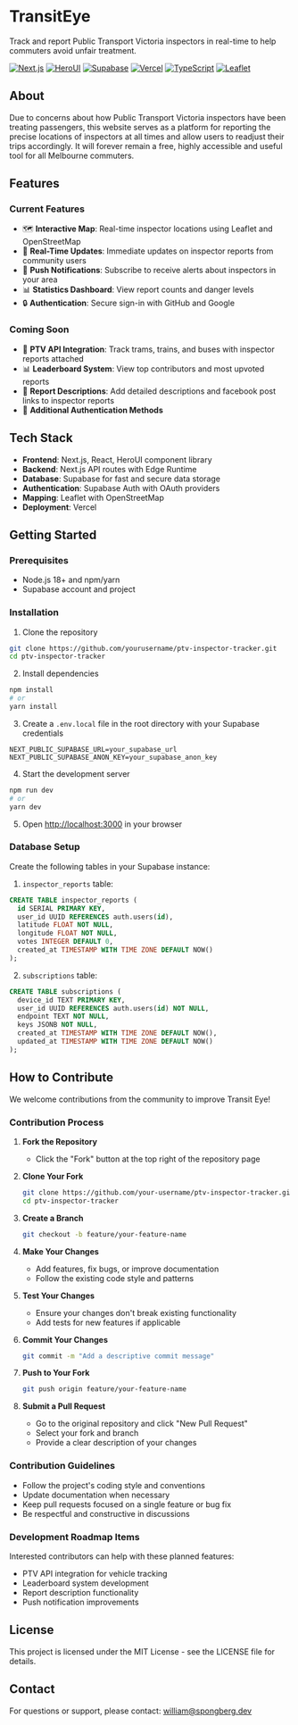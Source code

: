 # TransitEye

Track and report Public Transport Victoria inspectors in real-time to help commuters avoid unfair treatment.

[![Next.js](https://img.shields.io/badge/Next.js-black?style=for-the-badge&logo=next.js&logoColor=white)](https://nextjs.org/)
[![HeroUI](https://img.shields.io/badge/HeroUI-5E35B1?style=for-the-badge&logo=react&logoColor=white)](https://www.heroui.com)
[![Supabase](https://img.shields.io/badge/Supabase-3ECF8E?style=for-the-badge&logo=supabase&logoColor=white)](https://supabase.com)
[![Vercel](https://img.shields.io/badge/Vercel-000000?style=for-the-badge&logo=vercel&logoColor=white)](https://vercel.com)
[![TypeScript](https://img.shields.io/badge/TypeScript-3178C6?style=for-the-badge&logo=typescript&logoColor=white)](https://www.typescriptlang.org/)
[![Leaflet](https://img.shields.io/badge/Leaflet-199900?style=for-the-badge&logo=leaflet&logoColor=white)](https://leafletjs.com/)

## About

Due to concerns about how Public Transport Victoria inspectors have been treating passengers, this website serves as a platform for reporting the precise locations of inspectors at all times and allow users to readjust their trips accordingly. It will forever remain a free, highly accessible and useful tool for all Melbourne commuters.

## Features

### Current Features

- 🗺️ **Interactive Map**: Real-time inspector locations using Leaflet and OpenStreetMap
- 🔄 **Real-Time Updates**: Immediate updates on inspector reports from community users
- 📱 **Push Notifications**: Subscribe to receive alerts about inspectors in your area
- 📊 **Statistics Dashboard**: View report counts and danger levels
- 🔒 **Authentication**: Secure sign-in with GitHub and Google

### Coming Soon

- 🚆 **PTV API Integration**: Track trams, trains, and buses with inspector reports attached
- 📊 **Leaderboard System**: View top contributors and most upvoted reports
- 📝 **Report Descriptions**: Add detailed descriptions and facebook post links to inspector reports
- 🔑 **Additional Authentication Methods**

## Tech Stack

- **Frontend**: Next.js, React, HeroUI component library
- **Backend**: Next.js API routes with Edge Runtime
- **Database**: Supabase for fast and secure data storage
- **Authentication**: Supabase Auth with OAuth providers
- **Mapping**: Leaflet with OpenStreetMap
- **Deployment**: Vercel

## Getting Started

### Prerequisites

- Node.js 18+ and npm/yarn
- Supabase account and project

### Installation

1. Clone the repository

```bash
git clone https://github.com/yourusername/ptv-inspector-tracker.git
cd ptv-inspector-tracker
```

2. Install dependencies

```bash
npm install
# or
yarn install
```

3. Create a `.env.local` file in the root directory with your Supabase credentials

```
NEXT_PUBLIC_SUPABASE_URL=your_supabase_url
NEXT_PUBLIC_SUPABASE_ANON_KEY=your_supabase_anon_key
```

4. Start the development server

```bash
npm run dev
# or
yarn dev
```

5. Open [http://localhost:3000](http://localhost:3000) in your browser

### Database Setup

Create the following tables in your Supabase instance:

1. `inspector_reports` table:

```sql
CREATE TABLE inspector_reports (
  id SERIAL PRIMARY KEY,
  user_id UUID REFERENCES auth.users(id),
  latitude FLOAT NOT NULL,
  longitude FLOAT NOT NULL,
  votes INTEGER DEFAULT 0,
  created_at TIMESTAMP WITH TIME ZONE DEFAULT NOW()
);
```

2. `subscriptions` table:

```sql
CREATE TABLE subscriptions (
  device_id TEXT PRIMARY KEY,
  user_id UUID REFERENCES auth.users(id) NOT NULL,
  endpoint TEXT NOT NULL,
  keys JSONB NOT NULL,
  created_at TIMESTAMP WITH TIME ZONE DEFAULT NOW(),
  updated_at TIMESTAMP WITH TIME ZONE DEFAULT NOW()
);
```

## How to Contribute

We welcome contributions from the community to improve Transit Eye!

### Contribution Process

1. **Fork the Repository**
   - Click the "Fork" button at the top right of the repository page

2. **Clone Your Fork**

   ```bash
   git clone https://github.com/your-username/ptv-inspector-tracker.git
   cd ptv-inspector-tracker
   ```

3. **Create a Branch**

   ```bash
   git checkout -b feature/your-feature-name
   ```

4. **Make Your Changes**
   - Add features, fix bugs, or improve documentation
   - Follow the existing code style and patterns

5. **Test Your Changes**
   - Ensure your changes don't break existing functionality
   - Add tests for new features if applicable

6. **Commit Your Changes**

   ```bash
   git commit -m "Add a descriptive commit message"
   ```

7. **Push to Your Fork**

   ```bash
   git push origin feature/your-feature-name
   ```

8. **Submit a Pull Request**
   - Go to the original repository and click "New Pull Request"
   - Select your fork and branch
   - Provide a clear description of your changes

### Contribution Guidelines

- Follow the project's coding style and conventions
- Update documentation when necessary
- Keep pull requests focused on a single feature or bug fix
- Be respectful and constructive in discussions

### Development Roadmap Items

Interested contributors can help with these planned features:

- PTV API integration for vehicle tracking
- Leaderboard system development
- Report description functionality
- Push notification improvements

## License

This project is licensed under the MIT License - see the LICENSE file for details.

## Contact

For questions or support, please contact: <william@spongberg.dev>
